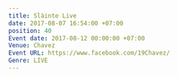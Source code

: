 ```yaml
---
title: Slàinte Live
date: 2017-08-07 16:54:00 +07:00
position: 40
Event date: 2017-08-12 00:00:00 +07:00
Venue: Chavez
Event URL: https://www.facebook.com/19Chavez/
Genre: LIVE
---
```


